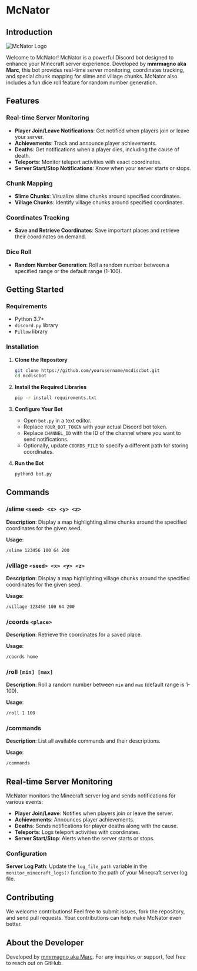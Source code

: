 McNator 
=====================

Introduction
------------

  ![McNator Logo](https://www.marc-os.com/src/banner-bot.png)

Welcome to McNator! McNator is a powerful Discord bot designed to enhance your Minecraft server experience. Developed by **mmrmagno aka Marc**, this bot provides real-time server monitoring, coordinates tracking, and special chunk mapping for slime and village chunks. McNator also includes a fun dice roll feature for random number generation.

Features
--------

### Real-time Server Monitoring

-   **Player Join/Leave Notifications**: Get notified when players join or leave your server.
-   **Achievements**: Track and announce player achievements.
-   **Deaths**: Get notifications when a player dies, including the cause of death.
-   **Teleports**: Monitor teleport activities with exact coordinates.
-   **Server Start/Stop Notifications**: Know when your server starts or stops.

### Chunk Mapping

-   **Slime Chunks**: Visualize slime chunks around specified coordinates.
-   **Village Chunks**: Identify village chunks around specified coordinates.

### Coordinates Tracking

-   **Save and Retrieve Coordinates**: Save important places and retrieve their coordinates on demand.

### Dice Roll

-   **Random Number Generation**: Roll a random number between a specified range or the default range (1-100).

Getting Started
---------------

### Requirements

-   Python 3.7+
-   `discord.py` library
-   `Pillow` library

### Installation

1.  **Clone the Repository**
 
    ```sh
    git clone https://github.com/yourusername/mcdiscbot.git
    cd mcdiscbot
    ```

2.  **Install the Required Libraries**

    ```sh
    pip -r install requirements.txt
    ```

4.  **Configure Your Bot**

    -   Open `bot.py` in a text editor.
    -   Replace `YOUR_BOT_TOKEN` with your actual Discord bot token.
    -   Replace `CHANNEL_ID` with the ID of the channel where you want to send notifications.
    -   Optionally, update `COORDS_FILE` to specify a different path for storing coordinates.
5.  **Run the Bot**    

    ```sh
    python3 bot.py
    ```

Commands
--------

### /slime `<seed> <x> <y> <z>`

**Description**: Display a map highlighting slime chunks around the specified coordinates for the given seed.

**Usage**:

```sh
/slime 123456 100 64 200
```

### /village `<seed> <x> <y> <z>`

**Description**: Display a map highlighting village chunks around the specified coordinates for the given seed.

**Usage**:

```sh
/village 123456 100 64 200
```

### /coords `<place>`

**Description**: Retrieve the coordinates for a saved place.

**Usage**:


```sh
/coords home
```

### /roll `[min] [max]`

**Description**: Roll a random number between `min` and `max` (default range is 1-100).

**Usage**:

```sh
/roll 1 100
```

### /commands

**Description**: List all available commands and their descriptions.

**Usage**:

```sh
/commands
```

Real-time Server Monitoring
---------------------------

McNator monitors the Minecraft server log and sends notifications for various events:

-   **Player Join/Leave**: Notifies when players join or leave the server.
-   **Achievements**: Announces player achievements.
-   **Deaths**: Sends notifications for player deaths along with the cause.
-   **Teleports**: Logs teleport activities with coordinates.
-   **Server Start/Stop**: Alerts when the server starts or stops.

### Configuration

**Server Log Path**: Update the `log_file_path` variable in the `monitor_minecraft_logs()` function to the path of your Minecraft server log file.

Contributing
------------

We welcome contributions! Feel free to submit issues, fork the repository, and send pull requests. Your contributions can help make McNator even better.

About the Developer
-------------------

Developed by [mmrmagno aka Marc](https://github.com/mmrmagno). For any inquiries or support, feel free to reach out on GitHub.
